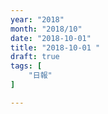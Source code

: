 ```yaml
---
year: "2018"
month: "2018/10"
date: "2018-10-01"
title: "2018-10-01 "
draft: true
tags: [
    "日報"
]

---
```


